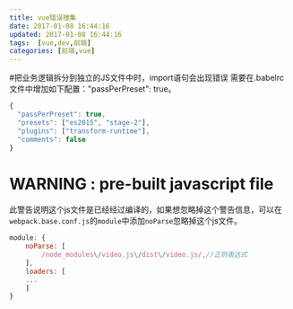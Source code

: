 ```yaml
---
title: vue错误搜集
date: 2017-01-08 16:44:16
updated: 2017-01-08 16:44:16
tags:  [vue,dev,前端]
categories: [前端,vue]
---
```


#把业务逻辑拆分到独立的JS文件中时，import语句会出现错误
需要在.babelrc文件中增加如下配置："passPerPreset": true。
```js
{
  "passPerPreset": true,
  "presets": ["es2015", "stage-2"],
  "plugins": ["transform-runtime"],
  "comments": false
}
```

# WARNING : pre-built javascript file

此警告说明这个js文件是已经经过编译的，如果想忽略掉这个警告信息，可以在`webpack.base.conf.js`的`module`中添加`noParse`忽略掉这个js文件。
```js
module: {
    noParse: [
        /node_modules\/video.js\/dist\/video.js/,//正则表达式
    ],
    loaders: [
    ...
    ]
}
```